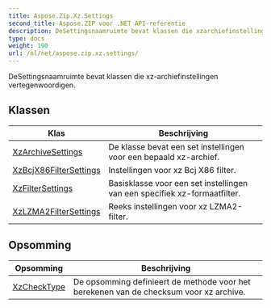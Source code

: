 ```yaml
---
title: Aspose.Zip.Xz.Settings
second_title: Aspose.ZIP voor .NET API-referentie
description: DeSettingsnaamruimte bevat klassen die xzarchiefinstellingen vertegenwoordigen.
type: docs
weight: 190
url: /nl/net/aspose.zip.xz.settings/
---
```

DeSettingsnaamruimte bevat klassen die xz-archiefinstellingen vertegenwoordigen.

## Klassen

| Klas | Beschrijving |
| --- | --- |
| [XzArchiveSettings](./xzarchivesettings/) | De klasse bevat een set instellingen voor een bepaald xz-archief. |
| [XzBcjX86FilterSettings](./xzbcjx86filtersettings/) | Instellingen voor xz Bcj X86 filter. |
| [XzFilterSettings](./xzfiltersettings/) | Basisklasse voor een set instellingen van een specifiek xz-formaatfilter. |
| [XzLZMA2FilterSettings](./xzlzma2filtersettings/) | Reeks instellingen voor xz LZMA2-filter. |
## Opsomming

| Opsomming | Beschrijving |
| --- | --- |
| [XzCheckType](./xzchecktype/) | De opsomming definieert de methode voor het berekenen van de checksum voor xz archive. |


